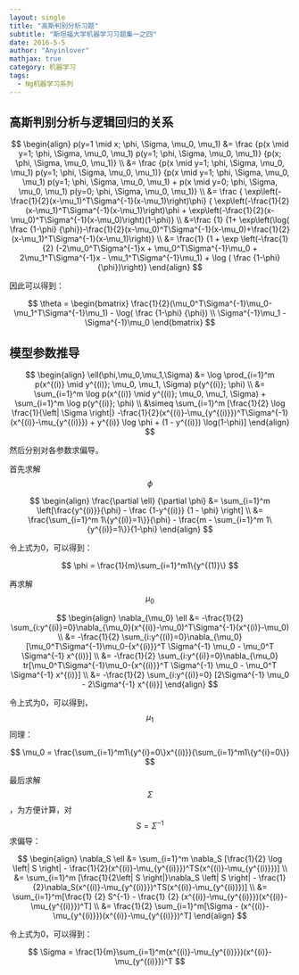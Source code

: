 ```yaml
---
layout: single
title: "高斯判别分析习题"
subtitle: "斯坦福大学机器学习习题集一之四"
date: 2016-5-5
author: "Anyinlover"
mathjax: true
category: 机器学习
tags:
  - Ng机器学习系列
---
```


## 高斯判别分析与逻辑回归的关系

$$
\begin{align}
p(y=1 \mid x; \phi, \Sigma, \mu_0, \mu_1) &= \frac {p(x \mid y=1; \phi, \Sigma, \mu_0, \mu_1) p(y=1; \phi, \Sigma, \mu_0, \mu_1)} {p(x; \phi, \Sigma, \mu_0, \mu_1)} \\
&= \frac {p(x \mid y=1; \phi, \Sigma, \mu_0, \mu_1) p(y=1; \phi, \Sigma, \mu_0, \mu_1)} {p(x \mid y=1; \phi, \Sigma, \mu_0, \mu_1) p(y=1; \phi, \Sigma, \mu_0, \mu_1) + p(x \mid y=0; \phi, \Sigma, \mu_0, \mu_1) p(y=0; \phi, \Sigma, \mu_0, \mu_1)} \\
&= \frac { \exp\left(-\frac{1}{2}(x-\mu_1)^T\Sigma^{-1}(x-\mu_1)\right)\phi} { \exp\left(-\frac{1}{2}(x-\mu_1)^T\Sigma^{-1}(x-\mu_1)\right)\phi + \exp\left(-\frac{1}{2}(x-\mu_0)^T\Sigma^{-1}(x-\mu_0)\right)(1-\phi)} \\
&=\frac {1} {1+ \exp\left(\log( \frac {1-\phi} {\phi})-\frac{1}{2}(x-\mu_0)^T\Sigma^{-1}(x-\mu_0)+\frac{1}{2}(x-\mu_1)^T\Sigma^{-1}(x-\mu_1)\right)} \\
&= \frac{1} {1 + \exp \left(-\frac{1}{2} (-2\mu_0^T\Sigma^{-1}x + \mu_0^T\Sigma^{-1}\mu_0 + 2\mu_1^T\Sigma^{-1}x - \mu_1^T\Sigma^{-1}\mu_1) + \log ( \frac {1-\phi} {\phi})\right)}
\end{align}
$$

因此可以得到：

$$
\theta =
\begin{bmatrix}
\frac{1}{2}(\mu_0^T\Sigma^{-1}\mu_0-\mu_1^T\Sigma^{-1}\mu_1) - \log( \frac {1-\phi} {\phi}) \\
\Sigma^{-1}\mu_1 - \Sigma^{-1}\mu_0
\end{bmatrix}
$$

## 模型参数推导

$$
\begin{align}
\ell(\phi,\mu_0,\mu_1,\Sigma) &= \log \prod_{i=1}^m p(x^{(i)} \mid y^{(i)}; \mu_0, \mu_1, \Sigma) p(y^{(i)}; \phi) \\
&= \sum_{i=1}^m \log p(x^{(i)} \mid y^{(i)}; \mu_0, \mu_1, \Sigma) + \sum_{i=1}^m \log p(y^{(i)}; \phi) \\
&\simeq \sum_{i=1}^m [\frac{1}{2} \log \frac{1}{\left| \Sigma \right|} -\frac{1}{2}(x^{(i)}-\mu_{y^{(i)}})^T\Sigma^{-1}(x^{(i)}-\mu_{y^{(i)}}) + y^{(i)} \log \phi + (1 - y^{(i)}) \log(1-\phi)]
\end{align}
$$

然后分别对各参数求偏导。

首先求解$$\phi$$

$$
\begin{align}
\frac{\partial \ell} {\partial \phi} &= \sum_{i=1}^m \left[\frac{y^{(i)}}{\phi} - \frac {1-y^{(i)}} {1 - \phi} \right] \\
&= \frac{\sum_{i=1}^m 1\{y^{(i)}=1\}}{\phi} - \frac{m - \sum_{i=1}^m 1\{y^{(i)}=1\}}{1-\phi}
\end{align}
$$

令上式为0，可以得到：

$$
\phi = \frac{1}{m}\sum_{i=1}^m1\{y^{(1)}\}
$$

再求解$$\mu_0$$

$$
\begin{align}
\nabla_{\mu_0} \ell &= -\frac{1}{2} \sum_{i:y^{(i)}=0}\nabla_{\mu_0}(x^{(i)}-\mu_0)^T\Sigma^{-1}(x^{(i)}-\mu_0) \\
&= -\frac{1}{2} \sum_{i:y^{(i)}=0}\nabla_{\mu_0} [\mu_0^T\Sigma^{-1}\mu_0-{x^{(i)}}^T \Sigma^{-1} \mu_0 - \mu_0^T \Sigma^{-1} x^{(i)}] \\
&= -\frac{1}{2} \sum_{i:y^{(i)}=0}\nabla_{\mu_0} tr[\mu_0^T\Sigma^{-1}\mu_0-{x^{(i)}}^T \Sigma^{-1} \mu_0 - \mu_0^T \Sigma^{-1} x^{(i)}] \\
&= -\frac{1}{2} \sum_{i:y^{(i)}=0} [2\Sigma^{-1} \mu_0 - 2\Sigma^{-1} x^{(i)}]
\end{align}
$$

令上式为0，可以得到，$$\mu_1$$同理：

$$
\mu_0 = \frac{\sum_{i=1}^m1\{y^{i}=0\}x^{(i)}}{\sum_{i=1}^m1\{y^{i}=0\}}
$$

最后求解$$\Sigma$$，为方便计算，对$$S = \Sigma^{-1}$$求偏导：

$$
\begin{align}
\nabla_S \ell &= \sum_{i=1}^m \nabla_S [\frac{1}{2} \log \left| S \right| - \frac{1}{2}(x^{(i)}-\mu_{y^{(i)}})^TS(x^{(i)}-\mu_{y^{(i)}})] \\
&= \sum_{i=1}^m [\frac{1}{2\left| S \right|}\nabla_S \left| S \right| - \frac{1}{2}\nabla_S(x^{(i)}-\mu_{y^{(i)}})^TS(x^{(i)}-\mu_{y^{(i)}})] \\
&= \sum_{i=1}^m[\frac{1} {2} S^{-1} - \frac{1} {2} (x^{(i)}-\mu_{y^{(i)}})(x^{(i)}-\mu_{y^{(i)}})^T] \\
&= \frac{1}{2} \sum_{i=1}^m[\Sigma - (x^{(i)}-\mu_{y^{(i)}})(x^{(i)}-\mu_{y^{(i)}})^T]
\end{align}
$$

令上式为0，可以得到：

$$
\Sigma = \frac{1}{m}\sum_{i=1}^m(x^{(i)}-\mu_{y^{(i)}})(x^{(i)}-\mu_{y^{(i)}})^T
$$
